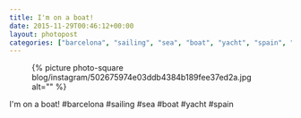 ```yaml
---
title: I'm on a boat!
date: 2015-11-29T00:46:12+00:00
layout: photopost
categories: ["barcelona", "sailing", "sea", "boat", "yacht", "spain", "photos", "instagram"]
---
```


<figure class="photo photo--square">
  {% picture photo-square blog/instagram/502675974e03ddb4384b189fee37ed2a.jpg alt="" %}
</figure>

I'm on a boat!
#barcelona #sailing #sea #boat #yacht #spain
